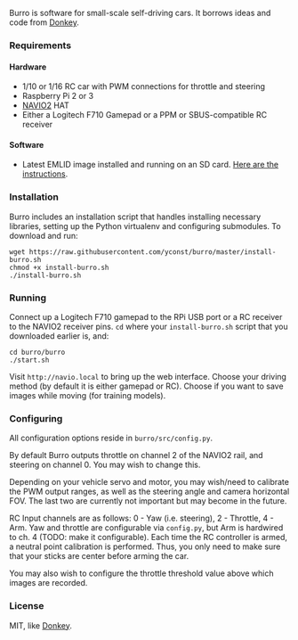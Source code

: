 Burro is software for small-scale self-driving cars. It borrows ideas and code from [Donkey](http://donkeycar.com).


### Requirements

#### Hardware

- 1/10 or 1/16 RC car with PWM connections for throttle and steering
- Raspberry Pi 2 or 3
- [NAVIO2](https://emlid.com/navio/) HAT
- Either a Logitech F710 Gamepad or a PPM or SBUS-compatible RC receiver

#### Software

- Latest EMLID image installed and running on an SD card. [Here are the instructions](https://docs.emlid.com/navio2/common/ardupilot/configuring-raspberry-pi/).


### Installation

Burro includes an installation script that handles installing necessary libraries, setting up the Python virtualenv and configuring submodules. To download and run:

    wget https://raw.githubusercontent.com/yconst/burro/master/install-burro.sh
    chmod +x install-burro.sh
    ./install-burro.sh


### Running

Connect up a Logitech F710 gamepad to the RPi USB port or a RC receiver to the NAVIO2 receiver pins.
`cd` where your `install-burro.sh` script that you downloaded earlier is, and:

    cd burro/burro
    ./start.sh

Visit `http://navio.local` to bring up the web interface. Choose your driving method (by default it is either gamepad or RC). Choose if you want to save images while moving (for training models).


### Configuring

All configuration options reside in `burro/src/config.py`.

By default Burro outputs throttle on channel 2 of the NAVIO2 rail, and steering on channel 0. You may wish to change this.

Depending on your vehicle servo and motor, you may wish/need to calibrate the PWM output ranges, as well as the steering angle and camera horizontal FOV. The last two are currently not important but may become in the future.

RC Input channels are as follows: 0 - Yaw (i.e. steering), 2 - Throttle, 4 - Arm. Yaw and throttle are configurable via `config.py`, but Arm is hardwired to ch. 4 (TODO: make it configurable). Each time the RC controller is armed, a neutral point calibration is performed. Thus, you only need to make sure that your sticks are center before arming the car.

You may also wish to configure the throttle threshold value above which images are recorded.


### License

MIT, like [Donkey](http://donkeycar.com).
